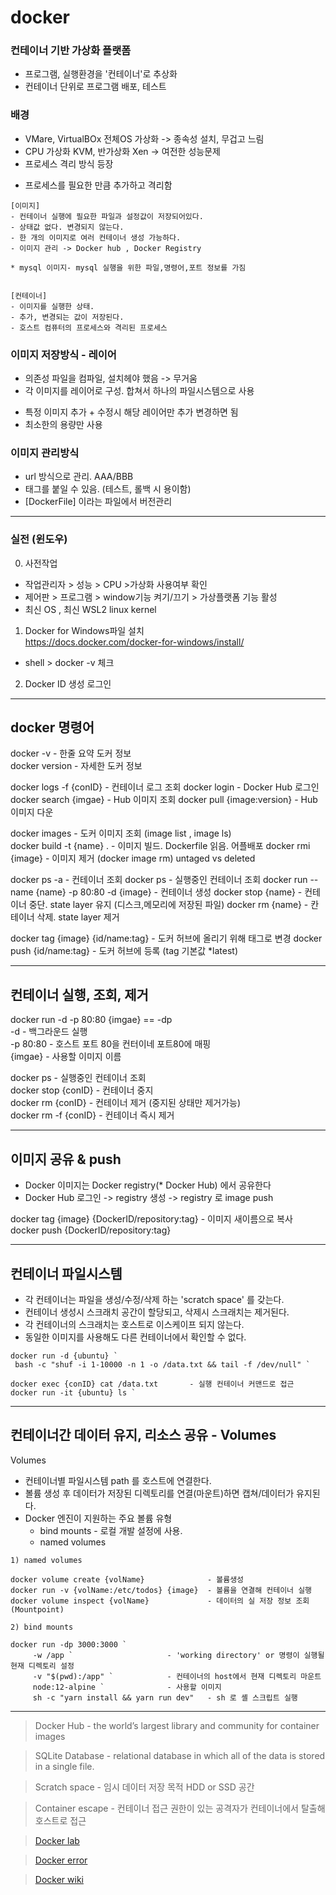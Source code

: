 # docker

### 컨테이너 기반 가상화 플랫폼

- 프로그램, 실행환경을 '컨테이너'로 추상화  
- 컨테이너 단위로 프로그램 배포, 테스트  

### 배경  
* VMare, VirtualBOx  전체OS 가상화 -> 종속성 설치, 무겁고 느림   
* CPU 가상화 KVM, 반가상화 Xen    ->  여전한 성능문제  
* 프로세스 격리 방식 등장  
- 프로세스를 필요한 만큼 추가하고 격리함       

```
[이미지]  
- 컨테이너 실행에 필요한 파일과 설정값이 저장되어있다.  
- 상태값 없다. 변경되지 않는다.  
- 한 개의 이미지로 여러 컨테이너 생성 가능하다.  
- 이미지 관리 -> Docker hub , Docker Registry  

* mysql 이미지- mysql 실행을 위한 파일,명령어,포트 정보를 가짐  


[컨테이너]  
- 이미지를 실행한 상태.  
- 추가, 변경되는 값이 저장된다.  
- 호스트 컴퓨터의 프로세스와 격리된 프로세스  

```

### 이미지 저장방식 - 레이어  

* 의존성 파일을 컴파일, 설치헤야 했음 -> 무거움  
* 각 이미지를 레이어로 구성. 합쳐서 하나의 파일시스템으로 사용  
- 특정 이미지 추가 + 수정시 해당 레이어만 추가 변경하면 됨   
- 최소한의 용량만 사용  
  
  
### 이미지 관리방식  
- url 방식으로 관리. AAA/BBB
- 태그를 붙일 수 있음. (테스트, 롤백 시 용이함)  
- [DockerFile] 이라는 파일에서 버전관리  

---
### 실전 (윈도우)  

0) 사전작업  
- 작업관리자 > 성능 > CPU >가상화 사용여부 확인  
- 제어판 > 프로그램 > window기능 켜기/끄기 > 가상플랫폼 기능 활성  
- 최신 OS , 최신 WSL2 linux kernel  

1) Docker for Windows파일 설치  
https://docs.docker.com/docker-for-windows/install/  

- shell > docker -v 체크  
 
2) Docker ID 생성 로그인  

---
## docker 명령어

docker -v                   - 한줄 요약 도커 정보    
docker version              - 자세한 도커 정보  

docker logs -f {conID}      - 컨테이너 로그 조회
docker login                - Docker Hub 로그인
docker search {imgae}       - Hub 이미지 조회
docker pull {image:version} - Hub 이미지 다운

docker images               - 도커 이미지 조회 (image list , image ls)  
docker build -t {name} .    - 이미지 빌드. Dockerfile 읽음. 어플배포
docker rmi {image}          - 이미지 제거 (docker image rm) untaged vs deleted

docker ps -a                - 컨테이너 조회 
docker ps                   - 실행중인 컨테이너 조회
docker run --name {name} 
 -p 80:80 
 -d {image}                 - 컨테이너 생성
docker stop {name}          - 컨테이너 중단. state layer 유지 (디스크,메모리에 저장된 파일)
docker rm {name}            - 칸테이너 삭제. state layer 제거

docker tag {image} {id/name:tag}  - 도커 허브에 올리기 위해 태그로 변경
docker push {id/name:tag}         - 도커 허브에 등록 (tag 기본값 *latest)

--- 
## 컨테이너 실행, 조회, 제거 

docker run -d -p 80:80 {imgae}         == -dp   
-d 	      - 백그라운드 실행  
-p 80:80	- 호스트 포트 80을 컨터이네 포트80에 매핑  
{imgae}	  - 사용할 이미지 이름

docker ps             - 실행중인 컨테이너 조회  
docker stop {conID}   - 컨테이너 중지  
docker rm {conID}     - 컨테이너 제거 (중지된 상태만 제거가능)  
docker rm -f {conID}  - 컨테이너 즉시 제거  

---  
## 이미지 공유 & push  
   
- Docker 이미지는 Docker registry(* Docker Hub) 에서 공유한다   
- Docker Hub 로그인 -> registry 생성 -> registry 로 image push   


docker tag {image} {DockerID/repository:tag} - 이미지 새이름으로 복사  
docker push {DockerID/repository:tag}   

---
## 컨테이너 파일시스템

- 각 컨테이너는 파일을 생성/수정/삭제 하는 'scratch space' 를 갖는다.  
- 컨테이너 생성시 스크래치 공간이 할당되고, 삭제시 스크래치는 제거된다.
- 각 컨테이너의 스크래치는 호스트로 이스케이프 되지 않는다.
- 동일한 이미지를 사용해도 다른 컨테이너에서 확인할 수 없다.
 
```
docker run -d {ubuntu} `
 bash -c "shuf -i 1-10000 -n 1 -o /data.txt && tail -f /dev/null" `

docker exec {conID} cat /data.txt       - 실행 컨테이너 커맨드로 접근
docker run -it {ubuntu} ls `
```

---
## 컨테이너간 데이터 유지, 리소스 공유 - Volumes  

Volumes  
- 컨테이너별 파일시스템 path 를 호스트에 연결한다.
- 볼륨 생성 후 데이터가 저장된 디렉토리를 연결(마운트)하면 캡쳐/데이터가 유지된다.
- Docker 엔진이 지원하는 주요 볼륨 유형
  - bind mounts     - 로컬 개발 설정에 사용. 
  - named volumes   

```
1) named volumes

docker volume create {volName}              - 볼륨생성
docker run -v {volName:/etc/todos} {image}  - 볼륨을 연결해 컨테이너 실행
docker volume inspect {volName}             - 데이터의 실 저장 정보 조회 (Mountpoint)

2) bind mounts 

docker run -dp 3000:3000 `          
     -w /app `                     - 'working directory' or 명령이 실행될 현재 디렉토리 설정
     -v "$(pwd):/app" `            - 컨테이너의 host에서 현재 디렉토리 마운트
     node:12-alpine `              - 사용할 이미지
     sh -c "yarn install && yarn run dev"   - sh 로 셸 스크립트 실행
```


  
---
> Docker Hub - the world’s largest library and community for container images  
  
> SQLite Database - relational database in which all of the data is stored in a single file.

> Scratch space - 임시 데이터 저장 목적 HDD or SSD 공간

> Container escape - 컨테이너 접근 권한이 있는 공격자가 컨테이너에서 탈출해 호스트로 접근 

> [Docker lab](https://labs.play-with-docker.com/)  

> [Docker error](/Docs/error.md)  

> [Docker wiki](https://github.com/gracia10/docker/wiki)

